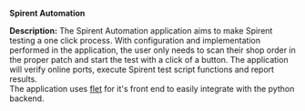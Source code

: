 **Spirent Automation**

**Description:** 
The Spirent Automation application aims to make Spirent testing a one click process.  With configuration and implementation performed in the application, the user only needs to scan their shop order in the proper patch and start the test with a click of a button.
The application will verify online ports, execute Spirent test script functions and report results.  
The application uses [flet](https://flet.dev/docs/) for it's front end to easily integrate with the python backend.  

